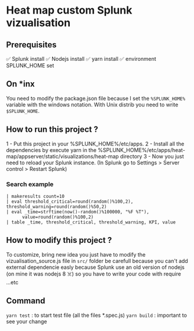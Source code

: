 # Heat map custom Splunk vizualisation

## Prerequisites

✅ Splunk install
✅ Nodejs install
✅ yarn install
✅ environment SPLUNK_HOME set

## On *inx

You need to modify the package.json file because I set the `%SPLUNK_HOME%` variable with the windows notation. With Unix distrib you need to write `$SPLUNK_HOME`.

## How to run this project ?

1 - Put this project in your %SPLUNK_HOME%/etc/apps.
2 - Install all the dependencies by execute yarn in the %SPLUNK_HOME%/etc/apps/heat-map/appserver/static/visualizations/heat-map directory
3 - Now you just need to reload your Splunk instance. (In Splunk go to Settings > Server control > Restart Splunk)

### Search example

```spl
| makeresults count=10 
| eval threshold_critical=round(random()%100,2), 
threshold_warning=round(random()%50,2)
| eval _time=strftime(now()-random()%100000, "%F %T"), 
      value=round(random()%100,2) 
| table _time, threshold_critical, threshold_warning, KPI, value
```

## How to modify this project ?

To customize, bring new idea you just have to modify the vizualisation_source.js file in `src/` folder be carefull because you can't add external dependencie easly because Splunk use an old version of nodejs (on mine it was nodejs 8 ☠️) so you have to write your code with require ...etc

## Command

`yarn test` : to start test file (all the files *.spec.js)
`yarn build` : important to see your change
